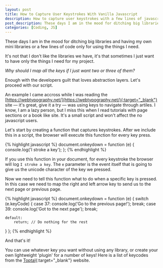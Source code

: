 ```yaml
---
layout: post
title: How to Capture User Keystrokes With Vanilla Javascript
description: How to capture user keystrokes with a few lines of javascript code
post_description: These days I am in the mood for ditching big libraries.
categories: [Coding, JS]
---
```


These days I am in the mood for ditching big libraries and having my own mini libraries or a few lines of code only for using the things I need.

It's not that I don't like the libraries we have, it's that sometimes I just want to have only the things I need for my project.

*Why should I map all the keys if I just want two or three of them?*

Enough with the developers guilt that loves abstraction layers. Let's proceed with our script.

An example I came accross while I was reading the [https://webtypography.net/](https://webtypography.net/){:target="_blank"} site — it's great, give it a try — was using keys to navigate through artiles. I know, I am a lazy person, but I miss this when I read tutorials with page sections or a book like site. It's a small script and won't affect the no javascript users.

Let's start by creating a function that captures keystrokes. After we include this in a script, the browser will execute this function for every key press.

{% highlight javascript %}
document.onkeydown = function (e) {
  console.log('I stroke a key');
};
{% endhighlight %}

If you use this function in your document, for every keystroke the browser will log `I stroke a key`.
The ```e``` parameter is the event itself that is going to give us the unicode character of the key we pressed.

Now we need to tell this function what to do when a specific key is pressed. In this case we need to map the right and left arrow key to send us to the next page or previous page.

{% highlight javascript %}
document.onkeydown = function (e) {
  switch (e.keyCode) {
    case 37:
        console.log('Go to the previous page!');
        break;
    case 39:
        console.log('Got to the next page');
        break;

    default:
        return; // Do nothing for the rest
  }
};
{% endhighlight %}

And that's it!

You can use whatever key you want without using any library, or create your own lightweight 'plugin' for a number of keys!
Here is a list of keycodes from the [Toptal](https://www.toptal.com/developers/keycode){:target="_blank"} website.
